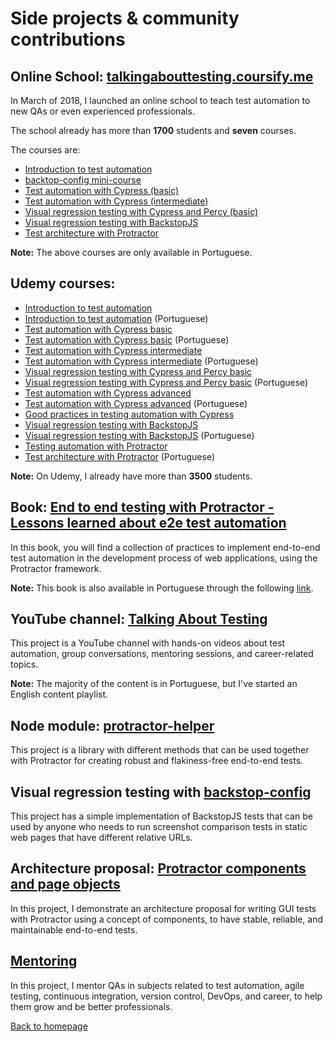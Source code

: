 # Side projects & community contributions

## Online School: [talkingabouttesting.coursify.me](http://talkingabouttesting.coursify.me)

In March of 2018, I launched an online school to teach test automation to new QAs or even experienced professionals.

The school already has more than **1700** students and **seven** courses.

The courses are:

- [Introduction to test automation](https://talkingabouttesting.coursify.me/courses/introducao-aos-testes-automatizados)
- [backtop-config mini-course](https://talkingabouttesting.coursify.me/courses/mini-curso-testes-de-regressao-visual-com-backstop-config)
- [Test automation with Cypress (basic)](https://talkingabouttesting.coursify.me/courses/testes-automatizados-com-cypress-basico)
- [Test automation with Cypress (intermediate)](https://talkingabouttesting.coursify.me/courses/testes-automatizados-com-cypress-intermediario)
- [Visual regression testing with Cypress and Percy (basic)](https://talkingabouttesting.coursify.me/courses/testes-automatizados-com-cypress-e-percy-basico)
- [Visual regression testing with BackstopJS](https://talkingabouttesting.coursify.me/courses/testes-de-regressao-visual-com-backstopjs)
- [Test architecture with Protractor](https://talkingabouttesting.coursify.me/courses/arquitetura-de-testes-com-protractor)

**Note:** The above courses are only available in Portuguese.

## Udemy courses:

- [Introduction to test automation](https://www.udemy.com/course/introduction-to-test-automation/)
- [Introduction to test automation](https://www.udemy.com/course/introducao-aos-testes-automatizados/) (Portuguese)
- [Test automation with Cypress basic](https://www.udemy.com/course/test-automation-with-cypress-basic/)
- [Test automation with Cypress basic](https://www.udemy.com/course/testes-automatizados-com-cypress-basico/) (Portuguese)
- [Test automation with Cypress intermediate](https://www.udemy.com/course/test-automation-with-cypress-intermediate/)
- [Test automation with Cypress intermediate](https://www.udemy.com/course/testes-automatizados-com-cypress-intermediario/) (Portuguese)
- [Visual regression testing with Cypress and Percy basic](https://www.udemy.com/course/visual-regression-testing-with-cypress-percy-basic/)
- [Visual regression testing with Cypress and Percy basic](https://www.udemy.com/course/testes-automatizados-com-cypress-e-percy-basico/) (Portuguese)
- [Test automation with Cypress advanced](https://www.udemy.com/course/testing-automation-with-cypress-advanced/?referralCode=FFBC3AC1BA3FE894480D)
- [Test automation with Cypress advanced](https://www.udemy.com/course/testes-automatizados-com-cypress-avancado/) (Portuguese)
- [Good practices in testing automation with Cypress](https://www.udemy.com/course/boas-praticas-em-automacao-de-testes-com-cypress/?referralCode=53A9772BD676F93DC8A1)
- [Visual regression testing with BackstopJS](https://www.udemy.com/course/visual-regression-testing-with-backstopjs)
- [Visual regression testing with BackstopJS](https://www.udemy.com/course/testes-de-regressao-visual-com-backstopjs/) (Portuguese)
- [Testing automation with Protractor](https://www.udemy.com/course/testing-automation-with-protractor/)
- [Test architecture with Protractor](https://www.udemy.com/course/arquitetura-de-testes-com-protractor/) (Portuguese)

**Note:** On Udemy, I already have more than **3500** students.

## Book: [End to end testing with Protractor - Lessons learned about e2e test automation](https://leanpub.com/end-to-end-testing-with-protractor)

In this book, you will find a collection of practices to implement end-to-end test automation in the development process of web applications, using the Protractor framework.

**Note:** This book is also available in Portuguese through the following [link](http://casadocodigo.com.br/products/livro-protractor).

## YouTube channel: [Talking About Testing](https://www.youtube.com/talkingabouttesting)

This project is a YouTube channel with hands-on videos about test automation, group conversations, mentoring sessions, and career-related topics.

**Note:** The majority of the content is in Portuguese, but I've started an English content playlist.

## Node module: [protractor-helper](http://npmjs.com/package/protractor-helper)

This project is a library with different methods that can be used together with Protractor for creating robust and flakiness-free end-to-end tests.

## Visual regression testing with [backstop-config](https://github.com/wlsf82/backstop-config)

This project has a simple implementation of BackstopJS tests that can be used by anyone who needs to run screenshot comparison tests in static web pages that have different relative URLs.

## Architecture proposal: [Protractor components and page objects](https://github.com/wlsf82/protractor-components-and-page-objects)

In this project, I demonstrate an architecture proposal for writing GUI tests with Protractor using a concept of components, to have stable, reliable, and maintainable end-to-end tests.

## [Mentoring](https://talkingabouttesting.com/mentoria-coaching/)

In this project, I mentor QAs in subjects related to test automation, agile testing, continuous integration, version control, DevOps, and career, to help them grow and be better professionals.

[Back to homepage](../README.md)
